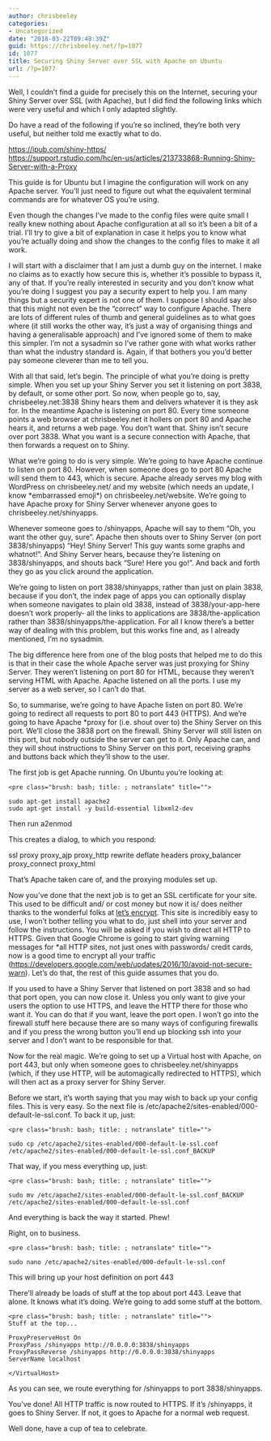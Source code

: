 ```yaml
---
author: chrisbeeley
categories:
- Uncategorized
date: "2018-03-22T09:48:39Z"
guid: https://chrisbeeley.net/?p=1077
id: 1077
title: Securing Shiny Server over SSL with Apache on Ubuntu
url: /?p=1077
---
```


Well, I couldn’t find a guide for precisely this on the Internet, securing your Shiny Server over SSL (with Apache), but I did find the following links which were very useful and which I only adapted slightly.

Do have a read of the following if you’re so inclined, they’re both very useful, but neither told me exactly what to do.

<https://ipub.com/shiny-https/>  
<https://support.rstudio.com/hc/en-us/articles/213733868-Running-Shiny-Server-with-a-Proxy>

This guide is for Ubuntu but I imagine the configuration will work on any Apache server. You’ll just need to figure out what the equivalent terminal commands are for whatever OS you’re using.

Even though the changes I’ve made to the config files were quite small I really knew nothing about Apache configuration at all so it’s been a bit of a trial. I’ll try to give a bit of explanation in case it helps you to know what you’re actually doing and show the changes to the config files to make it all work.

I will start with a disclaimer that I am just a dumb guy on the internet. I make no claims as to exactly how secure this is, whether it’s possible to bypass it, any of that. If you’re really interested in security and you don’t know what you’re doing I suggest you pay a security expert to help you. I am many things but a security expert is not one of them. I suppose I should say also that this might not even be the “correct” way to configure Apache. There are lots of different rules of thumb and general guidelines as to what goes where (it still works the other way, it’s just a way of organising things and having a generalisable approach) and I’ve ignored some of them to make this simpler. I’m not a sysadmin so I’ve rather gone with what works rather than what the industry standard is. Again, if that bothers you you’d better pay someone cleverer than me to tell you.

With all that said, let’s begin. The principle of what you’re doing is pretty simple. When you set up your Shiny Server you set it listening on port 3838, by default, or some other port. So now, when people go to, say, chrisbeeley.net:3838 Shiny hears them and delivers whatever it is they ask for. In the meantime Apache is listening on port 80. Every time someone points a web browser at chrisbeeley.net it hollers on port 80 and Apache hears it, and returns a web page. You don’t want that. Shiny isn’t secure over port 3838. What you want is a secure connection with Apache, that then forwards a request on to Shiny.

What we’re going to do is very simple. We’re going to have Apache continue to listen on port 80. However, when someone does go to port 80 Apache will send them to 443, which is secure. Apache already serves my blog with WordPress on chrisbeeley.net/ and my website (which needs an update, I know \*embarrassed emoji\*) on chrisbeeley.net/website. We’re going to have Apache proxy for Shiny Server whenever anyone goes to chrisbeeley.net/shinyapps.

Whenever someone goes to /shinyapps, Apache will say to them “Oh, you want the other guy, sure”. Apache then shouts over to Shiny Server (on port 3838/shinyapps) “Hey! Shiny Server! This guy wants some graphs and whatnot!”. And Shiny Server hears, because they’re listening on 3838/shinyapps, and shouts back “Sure! Here you go!”. And back and forth they go as you click around the application.

We’re going to listen on port 3838/shinyapps, rather than just on plain 3838, because if you don’t, the index page of apps you can optionally display when someone navigates to plain old 3838, instead of 3838/your-app-here doesn’t work properly- all the links to applications are 3838/the-application rather than 3838/shinyapps/the-application. For all I know there’s a better way of dealing with this problem, but this works fine and, as I already mentioned, I’m no sysadmin.

The big difference here from one of the blog posts that helped me to do this is that in their case the whole Apache server was just proxying for Shiny Server. They weren’t listening on port 80 for HTML, because they weren’t serving HTML with Apache. Apache listened on all the ports. I use my server as a web server, so I can’t do that.

So, to summarise, we’re going to have Apache listen on port 80. We’re going to redirect all requests to port 80 to port 443 (HTTPS). And we’re going to have Apache \*proxy for (i.e. shout over to) the Shiny Server on this port. We’ll close the 3838 port on the firewall. Shiny Server will still listen on this port, but nobody outside the server can get to it. Only Apache can, and they will shout instructions to Shiny Server on this port, receiving graphs and buttons back which they’ll show to the user.

The first job is get Apache running. On Ubuntu you’re looking at:

```
<pre class="brush: bash; title: ; notranslate" title="">

sudo apt-get install apache2
sudo apt-get install -y build-essential libxml2-dev

```

Then run a2enmod

This creates a dialog, to which you respond:

ssl proxy proxy\_ajp proxy\_http rewrite deflate headers proxy\_balancer proxy\_connect proxy\_html

That’s Apache taken care of, and the proxying modules set up.

Now you’ve done that the next job is to get an SSL certificate for your site. This used to be difficult and/ or cost money but now it is/ does neither thanks to the wonderful folks at [let’s encrypt](https://letsencrypt.org/). This site is incredibly easy to use, I won’t bother telling you what to do, just shell into your server and follow the instructions. You will be asked if you wish to direct all HTTP to HTTPS. Given that Google Chrome is going to start giving warning messages for \*all HTTP sites, not just ones with passwords/ credit cards, now is a good time to encrypt all your traffic (<https://developers.google.com/web/updates/2016/10/avoid-not-secure-warn>). Let’s do that, the rest of this guide assumes that you do.

If you used to have a Shiny Server that listened on port 3838 and so had that port open, you can now close it. Unless you only want to give your users the option to use HTTPS, and leave the HTTP there for those who want it. You can do that if you want, leave the port open. I won’t go into the firewall stuff here because there are so many ways of configuring firewalls and if you press the wrong button you’ll end up blocking ssh into your server and I don’t want to be responsible for that.

Now for the real magic. We’re going to set up a Virtual host with Apache, on port 443, but only when someone goes to chrisbeeley.net/shinyapps (which, if they use HTTP, will be automagically redirected to HTTPS), which will then act as a proxy server for Shiny Server.

Before we start, it’s worth saying that you may wish to back up your config files. This is very easy. So the next file is /etc/apache2/sites-enabled/000-default-le-ssl.conf. To back it up, just:

```
<pre class="brush: bash; title: ; notranslate" title="">

sudo cp /etc/apache2/sites-enabled/000-default-le-ssl.conf /etc/apache2/sites-enabled/000-default-le-ssl.conf_BACKUP

```

That way, if you mess everything up, just:

```
<pre class="brush: bash; title: ; notranslate" title="">

sudo mv /etc/apache2/sites-enabled/000-default-le-ssl.conf_BACKUP /etc/apache2/sites-enabled/000-default-le-ssl.conf

```

And everything is back the way it started. Phew!

Right, on to business.

```
<pre class="brush: bash; title: ; notranslate" title="">

sudo nano /etc/apache2/sites-enabled/000-default-le-ssl.conf

```

This will bring up your host definition on port 443

There’ll already be loads of stuff at the top about port 443. Leave that alone. It knows what it’s doing. We’re going to add some stuff at the bottom.

```
<pre class="brush: bash; title: ; notranslate" title="">
Stuff at the top...

ProxyPreserveHost On
ProxyPass /shinyapps http://0.0.0.0:3838/shinyapps
ProxyPassReverse /shinyapps http://0.0.0.0:3838/shinyapps
ServerName localhost

</VirtualHost>
```

As you can see, we route everything for /shinyapps to port 3838/shinyapps.

You’ve done! All HTTP traffic is now routed to HTTPS. If it’s /shinyapps, it goes to Shiny Server. If not, it goes to Apache for a normal web request.

Well done, have a cup of tea to celebrate.